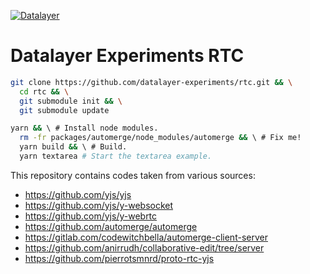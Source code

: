 [![Datalayer](https://raw.githubusercontent.com/datalayer/datalayer/main/res/logo/datalayer-25.svg?sanitize=true)](https://datalayer.io)

# Datalayer Experiments RTC

```bash
git clone https://github.com/datalayer-experiments/rtc.git && \
  cd rtc && \
  git submodule init && \
  git submodule update
```

```bash
yarn && \ # Install node modules.
  rm -fr packages/automerge/node_modules/automerge && \ # Fix me!
  yarn build && \ # Build.
  yarn textarea # Start the textarea example.
```

This repository contains codes taken from various sources:

- https://github.com/yjs/yjs
- https://github.com/yjs/y-websocket
- https://github.com/yjs/y-webrtc
- https://github.com/automerge/automerge
- https://gitlab.com/codewitchbella/automerge-client-server
- https://github.com/anirrudh/collaborative-edit/tree/server
- https://github.com/pierrotsmnrd/proto-rtc-yjs
